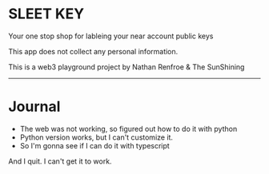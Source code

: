 # SLEET KEY
Your one stop shop for lableing your near account public keys

This app does not collect any personal information.

This is a web3 playground project by Nathan Renfroe & The SunShining


---


# Journal

- The web was not working, so figured out how to do it with python
- Python version works, but I can't customize it.
- So I'm gonna see if I can do it with typescript

And I quit.
I can't get it to work.